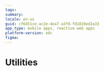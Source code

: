 ```yaml
---
tags: 
summary: 
locale: en-us
guid: cf6451ce-ac2e-4ea7-a3f8-fd1819ed2a33
app_type: mobile apps, reactive web apps
platform-version: odc
figma: 
---
```


# Utilities

